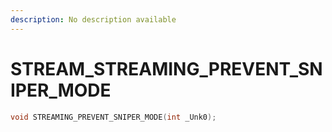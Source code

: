 ```yaml
---
description: No description available 
---
```


# STREAM\_STREAMING_PREVENT_SNIPER_MODE

```cpp
void STREAMING_PREVENT_SNIPER_MODE(int _Unk0);
```